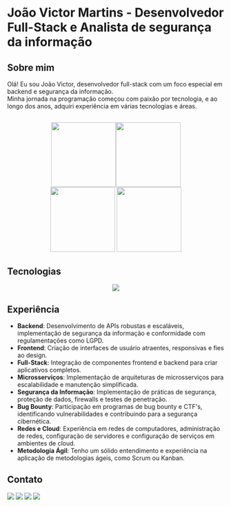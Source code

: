 
# João Victor Martins - Desenvolvedor Full-Stack e Analista de segurança da informação

## Sobre mim

Olá! Eu sou João Victor, desenvolvedor full-stack com um foco especial em backend e segurança da informação.<br>
Minha jornada na programação começou com paixão por tecnologia, e ao longo dos anos, adquiri experiência em várias tecnologias e áreas.


##

<div align="center">
<img height="150em" src="https://github-profile-summary-cards.vercel.app/api/cards/profile-details?username=jaovic&theme=tokyonight"/><img height="150em" src="https://github-readme-stats.vercel.app/api/top-langs/? username=jaovic&layout=compact&langs_count=7&theme=tokyonight&hide_border=true"/>
</div>
<div align="center">
<img height="150em" src="https://github-readme-stats.vercel.app/api?username=jaovic&show_icons=true&theme=tokyonight&include_all_commits=true&count_private=false&hide_border=true"/>  
<img height="150em" src="https://github-readme-streak-stats.herokuapp.com/?user=jaovic&theme=tokyonight&hide_border=true"/>
</div> 

##

## Tecnologias

<p align="center">
  <a href="https://skillicons.dev">
    <img src="https://skillicons.dev/icons?i=git,html,css,js,ts,py,nodejs,express,nestjs,postgres,mongodb,docker,linux,vue,nextjs,jest,kafka,postman,prisma,raspberrypi" />
  </a>
</p>

## Experiência

-   **Backend**: Desenvolvimento de APIs robustas e escaláveis, implementação de segurança da informação e conformidade com regulamentações como LGPD.</br>
-   **Frontend**: Criação de interfaces de usuário atraentes, responsivas e fies ao design.
-   **Full-Stack**: Integração de componentes frontend e backend para criar aplicativos completos.
-   **Microsserviços**: Implementação de arquiteturas de microsserviços para escalabilidade e manutenção simplificada.
-   **Segurança da Informação**: Implementação de práticas de segurança, proteção de dados, firewalls e testes de penetração.
-   **Bug Bounty**: Participação em programas de bug bounty e CTF's, identificando vulnerabilidades e contribuindo para a segurança cibernética.
- **Redes e Cloud**: Experiência em redes de computadores, administração de redes, configuração de servidores e configuração de serviços em ambientes de cloud.
- **Metodologia Ágil**: Tenho um sólido entendimento e experiência na aplicação de metodologias ágeis, como Scrum ou Kanban.

## Contato

<div>
<a href="https://api.whatsapp.com/send/?phone=5531997042924&text&app_absent=0" target="_blank"><img src="https://img.shields.io/badge/WhatsApp-25D366?style=for-the-badge&logo=whatsapp&logoColor=white" target="_blank"></a>
<a href="https://www.instagram.com/joaoviiictoor/" target="_blank"><img src="https://img.shields.io/badge/-Instagram-%23E4405F?style=for-the-badge&logo=instagram&logoColor=white" target="_blank"></a></a>
<a href = "mailto:jvmsf05@gmail.com"><img src="https://img.shields.io/badge/-Gmail-%23333?style=for-the-badge&logo=gmail&logoColor=white" target="_blank"></a>
<a href="https://www.linkedin.com/in/jo%C3%A3o-victor-martins-silva/" target="_blank"><img src="https://img.shields.io/badge/LinkedIn-0077B5?style=for-the-badge&logo=linkedin&logoColor=white" target="_blank"></a></div> 
